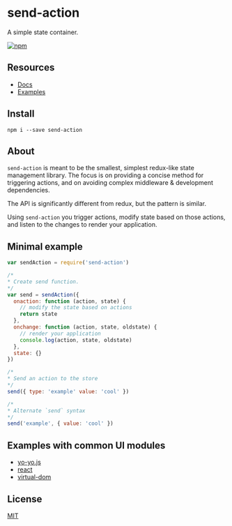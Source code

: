 # send-action

A simple state container. 

[![npm](https://img.shields.io/npm/v/send-action.svg)](http://npmjs.com/send-action)

## Resources
- [Docs](http://sethvincent.com/send-action)
- [Examples](https://github.com/sethvincent/send-action/tree/master/examples)

## Install

```
npm i --save send-action
```

## About

`send-action` is meant to be the smallest, simplest redux-like state management library. The focus is on providing a concise method for triggering actions, and on avoiding complex middleware & development dependencies.

The API is significantly different from redux, but the pattern is similar. 

Using `send-action` you trigger actions, modify state based on those actions, and listen to the changes to render your application.

## Minimal example

```js
var sendAction = require('send-action')

/*
* Create send function.
*/
var send = sendAction({
  onaction: function (action, state) {
    // modify the state based on actions
    return state
  },
  onchange: function (action, state, oldstate) {
    // render your application
    console.log(action, state, oldstate)
  },
  state: {}
})

/*
* Send an action to the store
*/
send({ type: 'example' value: 'cool' })

/*
* Alternate `send` syntax
*/
send('example', { value: 'cool' })
```

## Examples with common UI modules

- [yo-yo.js](/docs/yo-yo.md)
- [react](/docs/react.md)
- [virtual-dom](/docs/virtual-dom.md)

## License
[MIT](LICENSE.md)
